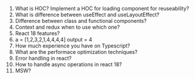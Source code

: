 1. What is HOC? Implement a HOC for loading component for reuseability?
2. What is difference between useEffect and useLayoutEffect?
3. Difference between class and functional components?
4. Context and redux when to use which one?
5. React 18 features?
6. a = [1,2,3,2,1,4,4,4,4] output = 4
7. How much experience you have on Typescript?
8. What are the performace optimization techniques?
9. Error handling in react?
10. How to handle async operations in react 18?
11. MSW? 
